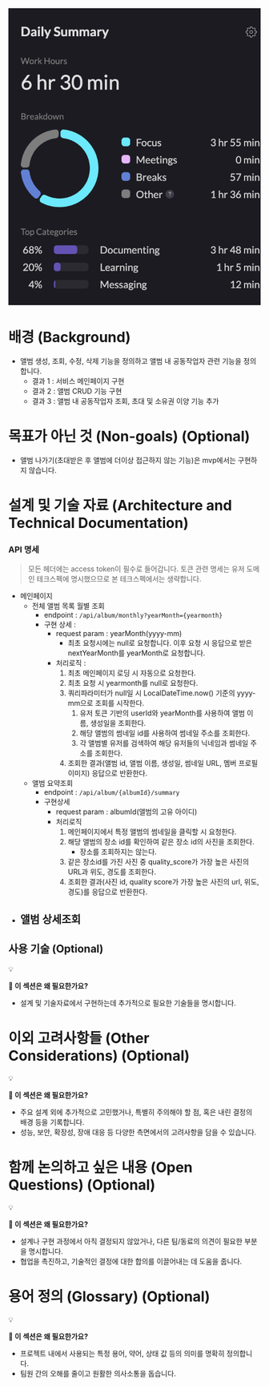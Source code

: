 <img src="/Tracking_Time/4_Apr/250427.png">


# **배경 (Background)**

- 앨범 생성, 조회, 수정, 삭제 기능을 정의하고 앨범 내 공동작업자 관련 기능을 정의합니다.
    - 결과 1 : 서비스 메인페이지 구현
    - 결과 2 : 앨범 CRUD 기능 구현
    - 결과 3 : 앨범 내 공동작업자 조회, 초대 및 소유권 이양 기능 추가

# **목표가 아닌 것 (Non-goals) (Optional)**

- 앨범 나가기(초대받은 후 앨범에 더이상 접근하지 않는 기능)은 mvp에서는 구현하지 않습니다.

# **설계 및 기술 자료 (Architecture and Technical Documentation)**

### API 명세

> 모든 헤더에는 access token이 필수로 들어갑니다. 토큰 관련 명세는 유저 도메인 테크스펙에 명시했으므로 본 테크스펙에서는 생략합니다.
>
- 메인페이지
    - 전체 앨범 목록 월별 조회
        - endpoint : `/api/album/monthly?yearMonth={yearmonth}`
        - 구현 상세 :
            - request param : yearMonth(yyyy-mm)
                - 최초 요청시에는 null로 요청합니다. 이후 요청 시 응답으로 받은 nextYearMonth를 yearMonth로 요청합니다.
            - 처리로직 :
                1. 최초 메인페이지 로딩 시 자동으로 요청한다.
                2. 최초 요청 시 yearmonth를 null로 요청한다.
                3. 쿼리파라미터가 null일 시 LocalDateTime.now() 기준의 yyyy-mm으로 조회를 시작한다.
                    1. 유저 토큰 기반의 userId와 yearMonth를 사용하여 앨범 이름, 생성일을 조회한다.
                    2. 해당 앨범의 썸네일 id를 사용하여 썸네일 주소를 조회한다.
                    3. 각 앨범별 유저를 검색하여 해당 유저들의 닉네임과 썸네일 주소를 조회한다.
                4. 조회한 결과(앨범 id, 앨범 이름, 생성일, 썸네일 URL, 멤버 프로필이미지) 응답으로 반환한다.
    - 앨범 요약조회
        - endpoint : `/api/album/{albumId}/summary`
        - 구현상세
            - request param : albumId(앨범의 고유 아이디)
            - 처리로직
                1. 메인페이지에서 특정 앨범의 썸네일을 클릭할 시 요청한다.
                2. 해당 앨범의 장소 id를 확인하여 같은 장소 id의 사진을 조회한다.
                    - 장소를 조회하지는 않는다.
                3. 같은 장소id를 가진 사진 중 quality_score가 가장 높은 사진의 URL과 위도, 경도를 조회한다.
                4. 조회한 결과(사진 id, quality score가 가장 높은 사진의 url, 위도, 경도)를 응답으로 반환한다.
- 앨범 상세조회
  - 

## **사용 기술 (Optional)**

<aside>
💡

**🤔 이 섹션은 왜 필요한가요?**

- 설계 및 기술자료에서 구현하는데 추가적으로 필요한 기술들을 명시합니다.
</aside>

# **이외 고려사항들 (Other Considerations) (Optional)**

<aside>
💡

**🤔 이 섹션은 왜 필요한가요?**

- 주요 설계 외에 추가적으로 고민했거나, 특별히 주의해야 할 점, 혹은 내린 결정의 배경 등을 기록합니다.
- 성능, 보안, 확장성, 장애 대응 등 다양한 측면에서의 고려사항을 담을 수 있습니다.
</aside>

# **함께 논의하고 싶은 내용 (Open Questions) (Optional)**

<aside>
💡

**🤔 이 섹션은 왜 필요한가요?**

- 설계나 구현 과정에서 아직 결정되지 않았거나, 다른 팀/동료의 의견이 필요한 부분을 명시합니다.
- 협업을 촉진하고, 기술적인 결정에 대한 합의를 이끌어내는 데 도움을 줍니다.
</aside>

# **용어 정의 (Glossary) (Optional)**

<aside>
💡

**🤔 이 섹션은 왜 필요한가요?**

- 프로젝트 내에서 사용되는 특정 용어, 약어, 상태 값 등의 의미를 명확히 정의합니다.
- 팀원 간의 오해를 줄이고 원활한 의사소통을 돕습니다.
</aside>